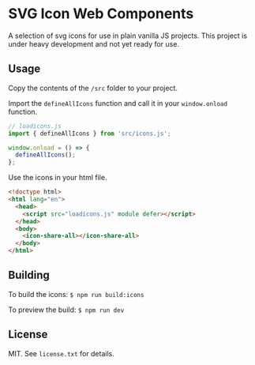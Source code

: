 # SVG Icon Web Components

A selection of svg icons for use in plain vanilla JS projects. This project is under heavy development and not yet ready for use.

## Usage

Copy the contents of the `/src` folder to your project.

Import the `defineAllIcons` function and call it in your `window.onload` function.

```js
// loadicons.js
import { defineAllIcons } from 'src/icons.js';

window.onload = () => {
  defineAllIcons();
};
```

Use the icons in your html file.

```html
<!doctype html>
<html lang="en">
  <head>
    <script src="loadicons.js" module defer></script>
  </head>
  <body>
    <icon-share-all></icon-share-all>
  </body>
</html>
```

## Building

To build the icons:
`$ npm run build:icons`

To preview the build:
`$ npm run dev`

## License

MIT. See `license.txt` for details.
